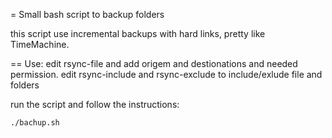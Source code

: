 = Small bash script to backup folders

this script use incremental backups with hard links, pretty like TimeMachine.

== Use:
edit rsync-file and add origem and destionations and needed permission.
edit rsync-include and rsync-exclude to include/exlude file and folders

run the script and follow the instructions:
```
./bachup.sh 
```

